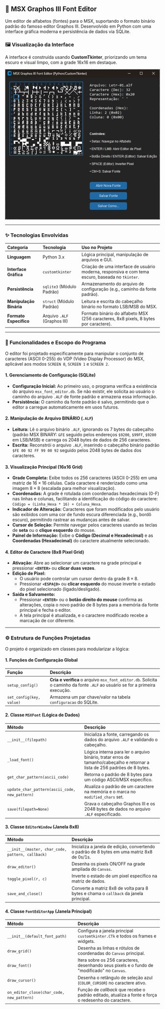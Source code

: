 ## 💾 MSX Graphos III Font Editor

Um editor de alfabetos (fontes) para o MSX, suportando o formato binário padrão do famoso editor Graphos III. Desenvolvido em Python com uma interface gráfica moderna e persistência de dados via SQLite.

### 🖼️ Visualização da Interface

A interface é construída usando **CustomTkinter**, priorizando um tema escuro e visual limpo, com a grade 16x16 em destaque.

![Interface do MSX Font Editor](fonteditor.png)

---

### ✨ Tecnologias Envolvidas

| Categoria | Tecnologia | Uso no Projeto |
| :--- | :--- | :--- |
| **Linguagem** | Python 3.x | Lógica principal, manipulação de arquivos e GUI. |
| **Interface Gráfica** | `customtkinter` | Criação de uma interface de usuário moderna, responsiva e com tema escuro, baseada no `tkinter`. |
| **Persistência** | `sqlite3` (Módulo Padrão) | Armazenamento do arquivo de configuração (e.g., caminho da fonte padrão). |
| **Manipulação Binária** | `struct` (Módulo Padrão) | Leitura e escrita do cabeçalho binário no formato LSB/MSB do MSX. |
| **Formato Específico** | Arquivo `.ALF` (Graphos III) | Formato binário do alfabeto MSX (256 caracteres, 8x8 pixels, 8 bytes por caractere). |

---

### 🎯 Funcionalidades e Escopo do Programa

O editor foi projetado especificamente para manipular o conjunto de caracteres (ASCII 0-255) do VDP (Video Display Processor) do MSX, aplicável aos modos `SCREEN 0`, `SCREEN 1` e `SCREEN 2`.

#### 1. Gerenciamento de Configuração (SQLite)

* **Configuração Inicial:** Ao primeiro uso, o programa verifica a existência do arquivo `msx_font_editor.db`. Se não existir, ele solicita ao usuário o caminho do arquivo `.ALF` de fonte padrão e armazena essa informação.
* **Persistência:** O caminho da fonte padrão é salvo, permitindo que o editor a carregue automaticamente em usos futuros.

#### 2. Manipulação de Arquivo BINÁRIO (`.ALF`)

* **Leitura:** Lê o arquivo binário `.ALF`, ignorando os 7 bytes do cabeçalho (padrão MSX BINARY: `&FE` seguido pelos endereços `$9200`, `$99FF`, `$9200` em LSB/MSB) e carrega os 2048 bytes de dados de 256 caracteres.
* **Escrita:** Reconstrói o arquivo `.ALF`, inserindo o cabeçalho binário padrão `$FE 00 92 FF 99 00 92` seguido pelos 2048 bytes de dados dos caracteres.

#### 3. Visualização Principal (16x16 Grid)

* **Grade Completa:** Exibe todos os 256 caracteres (ASCII 0-255) em uma matriz de $16 \times 16$ células. Cada caractere é renderizado como uma imagem $8 \times 8$ (escalada para melhor visualização).
* **Coordenadas:** A grade é rotulada com coordenadas hexadecimais (0-F) nas linhas e colunas, facilitando a identificação do código do caractere: `Código = (Linha_Hexa * 16) + Coluna_Hexa`.
* **Indicador de Alteração:** Caracteres que foram modificados pelo usuário são exibidos com uma cor de fundo escura diferenciada (e.g., bordô escuro), permitindo rastrear as mudanças antes de salvar.
* **Cursor de Seleção:** Permite navegar pelos caracteres usando as teclas de **seta** ou o **clique esquerdo** do mouse.
* **Painel de Informação:** Exibe o **Código (Decimal e Hexadecimal)** e as **Coordenadas (Hexadecimal)** do caractere atualmente selecionado.

#### 4. Editor de Caractere (8x8 Pixel Grid)

* **Ativação:** Abre ao selecionar um caractere na grade principal e pressionar **`<ENTER>`** ou **clicar duas vezes**.
* **Edição de Pixel:**
    * O usuário pode controlar um cursor dentro da grade $8 \times 8$.
    * Pressionar **`<ESPAÇO>`** ou **clicar esquerdo** do mouse inverte o estado do pixel selecionado (ligado/desligado).
* **Saída e Salvamento:**
    * Pressionar **`<ENTER>`** ou o **botão direito do mouse** confirma as alterações, copia o novo padrão de 8 bytes para a memória da fonte principal e fecha o editor.
    * A tela principal é atualizada, e o caractere modificado recebe a marcação de cor diferente.

---

### ⚙️ Estrutura de Funções Projetadas

O projeto é organizado em classes para modularizar a lógica:

#### 1. Funções de Configuração Global

| Função | Descrição |
| :--- | :--- |
| `setup_config()` | **Cria e verifica** o arquivo `msx_font_editor.db`. Solicita o caminho da fonte `.ALF` ao usuário se for a primeira execução. |
| `set_config(key, value)` | Armazena um par chave/valor na tabela `configuracao` do SQLite. |

#### 2. Classe `MSXFont` (Lógica de Dados)

| Método | Descrição |
| :--- | :--- |
| `__init__(filepath)` | Inicializa a fonte, carregando os dados do arquivo `.ALF` e validando o cabeçalho. |
| `_load_font()` | Lógica interna para ler o arquivo binário, tratar erros de tamanho/cabeçalho e retornar a lista de 256 padrões de 8 bytes. |
| `get_char_pattern(ascii_code)` | Retorna o padrão de 8 bytes para um código ASCII/MSX específico. |
| `update_char_pattern(ascii_code, new_pattern)` | Atualiza o padrão de um caractere na memória e o marca no `modified_chars` set. |
| `save(filepath=None)` | Grava o cabeçalho Graphos III e os 2048 bytes de dados no arquivo `.ALF` especificado. |

#### 3. Classe `EditorWindow` (Janela 8x8)

| Método | Descrição |
| :--- | :--- |
| `__init__(master, char_code, pattern, callback)` | Inicializa a janela de edição, convertendo o padrão de 8 bytes em uma matriz 8x8 de 0s/1s. |
| `draw_editor()` | Desenha os pixels ON/OFF na grade ampliada do `Canvas`. |
| `toggle_pixel(r, c)` | Inverte o estado de um pixel específico na matriz de dados. |
| `save_and_close()` | Converte a matriz 8x8 de volta para 8 bytes e chama o `callback` da janela principal. |

#### 4. Classe `FontEditorApp` (Janela Principal)

| Método | Descrição |
| :--- | :--- |
| `__init__(default_font_path)` | Configura a janela principal `customtkinter.CTk` e todos os frames e widgets. |
| `draw_grid()` | Desenha as linhas e rótulos de coordenadas do `Canvas` principal. |
| `draw_font()` | Itera sobre os 256 caracteres, desenhando seus pixels e o fundo de "modificado" no `Canvas`. |
| `draw_cursor()` | Desenha o retângulo de seleção azul (`COLOR_CURSOR`) no caractere ativo. |
| `on_editor_close(char_code, new_pattern)` | Função de *callback* que recebe o padrão editado, atualiza a fonte e força o redesenho do caractere. |